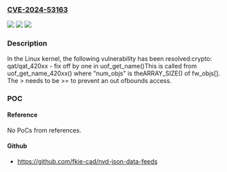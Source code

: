 ### [CVE-2024-53163](https://cve.mitre.org/cgi-bin/cvename.cgi?name=CVE-2024-53163)
![](https://img.shields.io/static/v1?label=Product&message=Linux&color=blue)
![](https://img.shields.io/static/v1?label=Version&message=fcf60f4bcf54952cc14d14178c358be222dbeb43%3C%20c23661a36eea840b657e485d48ed88b246da1bb8%20&color=brighgreen)
![](https://img.shields.io/static/v1?label=Vulnerability&message=n%2Fa&color=brighgreen)

### Description

In the Linux kernel, the following vulnerability has been resolved:crypto: qat/qat_420xx - fix off by one in uof_get_name()This is called from uof_get_name_420xx() where "num_objs" is theARRAY_SIZE() of fw_objs[].  The > needs to be >= to prevent an out ofbounds access.

### POC

#### Reference
No PoCs from references.

#### Github
- https://github.com/fkie-cad/nvd-json-data-feeds

